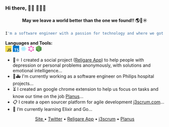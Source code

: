 ### Hi there, 👋🏼 👨🏻‍💻

<h4 align="center">May we leave a world better than the one we found!! 🌎🍃☀️</h4>

```bash
I'm a software engineer with a passion for technology and where we got to with it...
```

**Languages and Tools:**  
<code><img height="20" src="https://raw.githubusercontent.com/github/explore/80688e429a7d4ef2fca1e82350fe8e3517d3494d/topics/javascript/javascript.png"></code>
<code><img height="20" src="https://raw.githubusercontent.com/github/explore/80688e429a7d4ef2fca1e82350fe8e3517d3494d/topics/typescript/typescript.png"></code>
<code><img height="20" src="https://raw.githubusercontent.com/github/explore/80688e429a7d4ef2fca1e82350fe8e3517d3494d/topics/react/react.png"></code>
<code><img height="20" src="https://raw.githubusercontent.com/github/explore/5c058a388828bb5fde0bcafd4bc867b5bb3f26f3/topics/graphql/graphql.png"></code>
<code><img height="20" src="https://raw.githubusercontent.com/github/explore/80688e429a7d4ef2fca1e82350fe8e3517d3494d/topics/nodejs/nodejs.png"></code>    

- 🔭⚛️ I created a social project (<a href="https://ruyjfs.com/religare" target="_blank">Religare App</a>) to help people with depression or personal problems anonymously, with solutions and emotional intelligence...
- 💼🚑 I'm currently working as a software engineer on Philips hospital projects...
- ⏳ I created an google chrome extension to help us focus on tasks and know our time on the job [Planus](https://chrome.google.com/webstore/detail/planus-meu-ponto-de-contr/ncghhkefmcigaaklbaanenhmpomlahli?hl=pt-BR&authuser=0)...
- 📋 I create a open sourcer platform for agile development [j3scrum.com](https://j3scrum.com)...
- 🌱 I’m currently learning Elixir and Go...

<p align="center">
  <a href="https://ruyjfs.com" target="_blank">Site </a> • 
  <a href="https://twitter.com/ruyjfs" target="_blank">Twitter</a> • 
  <a href="https://ruyjfs.com/religare" target="_blank">Religare App</a> • 
  <a href="https://j3scrum.com/religare" target="_blank">j3scrum</a> • 
  <a href="https://chrome.google.com/webstore/detail/planus-meu-ponto-de-contr/ncghhkefmcigaaklbaanenhmpomlahli?hl=pt-BR&authuser=0" target="_blank">Planus</a> 
</p>


<!--
**ruyjfs/ruyjfs** is a ✨ _special_ ✨ repository because its `README.md` (this file) appears on your GitHub profile.

Here are some ideas to get you started:

- 🔭 I’m currently working on Religare App ...
- 🌱 I’m currently learning ...
- 👯 I’m looking to collaborate on ...
- 🤔 I’m looking for help with ...
- 💬 Ask me about ...
- 📫 How to reach me: ...
- 😄 Pronouns: ...
- ⚡ Fun fact: ...
-->
